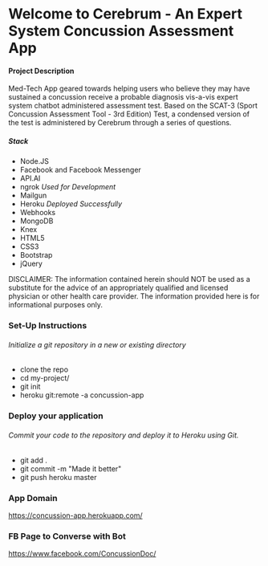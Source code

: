 Welcome to Cerebrum - An Expert System Concussion Assessment App
===================================================================================================

#### Project Description
Med-Tech App geared towards helping users who believe they may have sustained a concussion
receive a probable diagnosis vis-a-vis expert system chatbot administered assessment test. Based on
the SCAT-3 (Sport Concussion Assessment Tool - 3rd Edition) Test, a condensed version of the test is
administered by Cerebrum through a series of questions.

##### Stack
- Node.JS
- Facebook and Facebook Messenger
- API.AI
- ngrok *Used for Development*
- Mailgun
- Heroku *Deployed Successfully*
- Webhooks
- MongoDB
- Knex
- HTML5
- CSS3
- Bootstrap
- jQuery

DISCLAIMER: The information contained herein should NOT be used as a substitute for the advice of an appropriately qualified and licensed physician or other health care provider. The information provided here is for informational purposes only.

### Set-Up Instructions

###### Initialize a git repository in a new or existing directory

- clone the repo
- cd my-project/
- git init
- heroku git:remote -a concussion-app

### Deploy your application

###### Commit your code to the repository and deploy it to Heroku using Git.

- git add .
- git commit -m "Made it better"
- git push heroku master

### App Domain

https://concussion-app.herokuapp.com/

### FB Page to Converse with Bot

https://www.facebook.com/ConcussionDoc/
